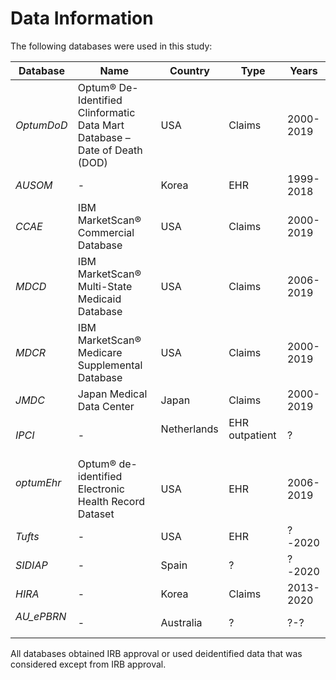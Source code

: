 # Data Information #

The following databases were used in this study:

| Database       | Name | Country  | Type | Years
|--------|----------|-----|-----|-----|
| *OptumDoD* | Optum® De-Identified Clinformatic Data Mart Database – Date of Death (DOD) &nbsp; &nbsp;  | USA &nbsp; &nbsp; | Claims &nbsp; &nbsp; | 2000-2019 |
| *AUSOM* &nbsp; &nbsp; | - | Korea &nbsp; &nbsp; | EHR &nbsp; &nbsp; | 1999-2018 |
| *CCAE* &nbsp; &nbsp; | IBM MarketScan® Commercial Database &nbsp; &nbsp; | USA &nbsp; &nbsp; | Claims | 2000-2019 |
| *MDCD* &nbsp; &nbsp; | IBM MarketScan® Multi-State Medicaid Database &nbsp; &nbsp;  | USA &nbsp; &nbsp; | Claims | 2006-2019 |
| *MDCR* &nbsp; &nbsp; | IBM MarketScan® Medicare Supplemental Database &nbsp; &nbsp;  | USA &nbsp; &nbsp; | Claims | 2000-2019 |
| *JMDC* &nbsp; &nbsp; | Japan Medical Data Center &nbsp; &nbsp; | Japan &nbsp; &nbsp; | Claims &nbsp; &nbsp; | 2000-2019 |
| *IPCI* &nbsp; &nbsp; | - | Netherlands &nbsp; &nbsp; | EHR outpatient &nbsp; &nbsp; | ? |
| *optumEhr* &nbsp; &nbsp; | Optum® de-identified Electronic Health Record Dataset &nbsp; &nbsp;  | USA | EHR &nbsp; &nbsp; | 2006-2019 |
| *Tufts* &nbsp; &nbsp; | - | USA &nbsp; &nbsp; | EHR &nbsp; &nbsp; | ?-2020 |
| *SIDIAP* &nbsp; &nbsp; | - | Spain &nbsp; &nbsp; | ? &nbsp; &nbsp; | ?-2020 |
| *HIRA* &nbsp; &nbsp; | - | Korea &nbsp; &nbsp; | Claims &nbsp; &nbsp; | 2013-2020 |
| *AU_ePBRN* &nbsp; &nbsp; | - | Australia &nbsp; &nbsp; | ? | ?-? |


All databases obtained IRB approval or used deidentified data that was considered except from IRB approval.
